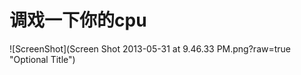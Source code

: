 调戏一下你的cpu
==========
![ScreenShot](Screen Shot 2013-05-31 at 9.46.33 PM.png?raw=true "Optional Title")
